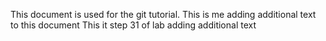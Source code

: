 This document is used for the git tutorial.
This is me adding additional text to this document
This it step 31 of lab adding additional text
